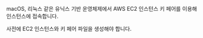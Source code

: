macOS, 리눅스 같은 유닉스 기반 운영체제에서 AWS EC2 인스턴스 키 페어를 이용해 인스턴스에 접속합니다.

사전에 EC2 인스턴스와 키 페어 파일을 생성해야 합니다. 

<!--stackedit_data:
eyJoaXN0b3J5IjpbNjIzOTQyNzUzXX0=
-->